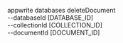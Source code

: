 appwrite databases deleteDocument \
        --databaseId [DATABASE_ID] \
        --collectionId [COLLECTION_ID] \
        --documentId [DOCUMENT_ID]
